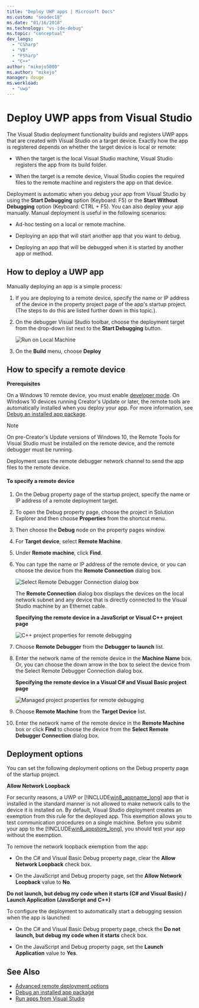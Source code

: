 ```yaml
---
title: "Deploy UWP apps | Microsoft Docs"
ms.custom: "seodec18"
ms.date: "01/16/2018"
ms.technology: "vs-ide-debug"
ms.topic: "conceptual"
dev_langs:
  - "CSharp"
  - "VB"
  - "FSharp"
  - "C++"
author: "mikejo5000"
ms.author: "mikejo"
manager: douge
ms.workload:
  - "uwp"
---
```

# Deploy UWP apps from Visual Studio

The Visual Studio deployment functionality builds and registers UWP apps that are created with Visual Studio on a target device. Exactly how the app is registered depends on whether the target device is local or remote:

- When the target is the local Visual Studio machine, Visual Studio registers the app from its build folder.

- When the target is a remote device, Visual Studio copies the required files to the remote machine and registers the app on that device.

Deployment is automatic when you debug your app from Visual Studio by using the **Start Debugging** option (Keyboard: F5) or the **Start Without Debugging** option (Keyboard: CTRL + F5). You can also deploy your app manually. Manual deployment is useful in the following scenarios:

- Ad-hoc testing on a local or remote machine.

- Deploying an app that will start another app that you want to debug.

- Deploying an app that will be debugged when it is started by another app or method.

##  <a name="BKMK_How_to_deploy_a_Windows_Store_app"></a> How to deploy a UWP app
 Manually deploying an app is a simple process:

1.  If you are deploying to a remote device, specify the name or IP address of the device in the property project page of the app's startup project. (The steps to do this are listed further down in this topic.).

2.  On the debugger Visual Studio toolbar, choose the deployment target from the drop-down list next to the **Start Debugging** button.

     ![Run on Local Machine](../debugger/media/vsrun_f5_local.png "VSRUN_F5_Local")

3.  On the **Build** menu, choose **Deploy**

##  <a name="BKMK_How_to_specify_a_remote_device"></a> How to specify a remote device

**Prerequisites**

On a Windows 10 remote device, you must enable [developer mode](/windows/uwp/get-started/enable-your-device-for-development). On Windows 10 devices running Creator's Update or later, the remote tools are automatically installed when you deploy your app. For more information, see [Debug an installed app package](../debugger/debug-installed-app-package.md).

> [!NOTE]
> On pre-Creator's Update versions of Windows 10, the Remote Tools for Visual Studio must be installed on the remote device, and the remote debugger must be running.

Deployment uses the remote debugger network channel to send the app files to the remote device.

#### To specify a remote device

1. On the Debug property page of the startup project, specify the name or IP address of a remote deployment target.

2. To open the Debug property page, choose the project in Solution Explorer and then choose **Properties** from the shortcut menu.

3. Then choose the **Debug** node on the property pages window.

4. For **Target device**, select **Remote Machine**.

5. Under **Remote machine**, click **Find**.

6. You can type the name or IP address of the remote device, or you can choose the device from the **Remote Connection** dialog box.

    ![Select Remote Debugger Connection dialog box](../debugger/media/vsrun_selectremotedebuggerdlg.png "VSRUN_SelectRemoteDebuggerDlg")

    The **Remote Connection** dialog box displays the devices on the local network subnet and any device that is directly connected to the Visual Studio machine by an Ethernet cable.

   **Specifying the remote device in a JavaScript or Visual C++ project page**

   ![C&#43;&#43; project properties for remote debugging](../debugger/media/vsrun_cpp_projprop_remote.png "VSRUN_CPP_ProjProp_Remote")

7. Choose **Remote Debugger** from the **Debugger to launch** list.

8. Enter the network name of the remote device in the **Machine Name** box. Or, you can choose the down arrow in the box to select the device from the Select Remote Debugger Connection dialog box.

   **Specifying the remote device in a Visual C# and Visual Basic project page**

   ![Managed project properties for remote debugging](../debugger/media/vsrun_managed_projprop_remote.png "VSRUN_Managed_ProjProp_Remote")

9. Choose **Remote Machine** from the **Target Device** list.

10. Enter the network name of the remote device in the **Remote Machine** box or click **Find** to choose the device from the **Select Remote Debugger Connection** dialog box.

##  <a name="BKMK_Deployment_options"></a> Deployment options

You can set the following deployment options on the Debug property page of the startup project.

**Allow Network Loopback**

For security reasons, a UWP or [!INCLUDE[win8_appname_long](../debugger/includes/win8_appname_long_md.md)] app that is installed in the standard manner is not allowed to make network calls to the device it is installed on. By default, Visual Studio deployment creates an exemption from this rule for the deployed app. This exemption allows you to test communication procedures on a single machine. Before you submit your app to the [!INCLUDE[win8_appstore_long](../debugger/includes/win8_appstore_long_md.md)], you should test your app without the exemption.

To remove the network loopback exemption from the app:

- On the C# and Visual Basic Debug property page, clear the **Allow Network Loopback** check box.

- On the JavaScript and Debug property page, set the **Allow Network Loopback** value to **No**.

**Do not launch, but debug my code when it starts (C# and Visual Basic) / Launch Application (JavaScript and C++)**

To configure the deployment to automatically start a debugging session when the app is launched:

- On the C# and Visual Basic Debug property page, check the **Do not launch, but debug my code when it starts** check box.

- On the JavaScript and Debug property page, set the **Launch Application** value to **Yes**.

## See Also

- [Advanced remote deployment options](/windows/uwp/debug-test-perf/deploying-and-debugging-uwp-apps#advanced-remote-deployment-options)
- [Debug an installed app package](../debugger/debug-installed-app-package.md)
- [Run apps from Visual Studio](/visualstudio/debugger/debugging-windows-store-and-windows-universal-apps)
